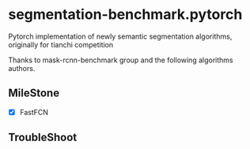 # segmentation-benchmark.pytorch

Pytorch implementation of newly semantic segmentation algorithms, originally for tianchi competition

Thanks to mask-rcnn-benchmark group and the following algorithms authors.

## MileStone

- [x] FastFCN


## TroubleShoot

